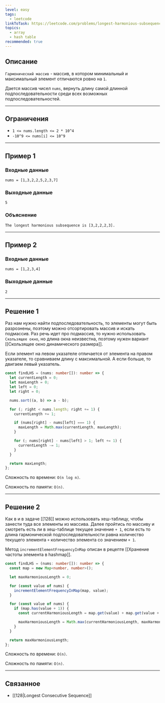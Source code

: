 ```yaml
---
level: easy
tags:
  - leetcode
linkToTask: https://leetcode.com/problems/longest-harmonious-subsequence/
topics:
  - array
  - hash table
recommended: true
---
```

## Описание

`Гармонический массив` - массив, в котором минимальный и максимальный элемент отличаются ровно на `1`.

Дается массив чисел `nums`, вернуть длину самой длинной подпоследовательности среди всех возможных подпоследовательностей.

---
## Ограничения

- `1 <= nums.length <= 2 * 10^4`
- `-10^9 <= nums[i] <= 10^9`

---
## Пример 1

### Входные данные

```
nums = [1,3,2,2,5,2,3,7]
```
### Выходные данные

```
5
```
### Объяснение

```
The longest harmonious subsequence is [3,2,2,2,3].
```

---
## Пример 2

### Входные данные

```
nums = [1,2,3,4]
```
### Выходные данные

```
2
```

---
## Решение 1

Раз нам нужно найти подпоследовательность, то элементы могут быть разрознены, поэтому можно отсортировать массив и искать подмассив. Раз речь идет про подмассив, то нужно использовать `Скользящее окно`, но длина окна неизвестна, поэтому нужен вариант [[Скользящее окно динамического размера]].

Если элемент на левом указателе отличается от элемента на правом указателе, то сравниваем длину с максимальной. А если больше, то двигаем левый указатель.

```typescript
const findLHS = (nums: number[]): number => {
  let currentLength = 0;
  let maxLength = 0;
  let left = 0;
  let right = 0;

  nums.sort((a, b) => a - b);

  for (; right < nums.length; right += 1) {
    currentLength += 1;

    if (nums[right] - nums[left] === 1) {
      maxLength = Math.max(currentLength, maxLength);
    }

    for (; nums[right] - nums[left] > 1; left += 1) {
      currentLength -= 1;
    }
  }

  return maxLength;
};
```

Сложность по времени: `O(n log n)`.

Сложность по памяти: `O(n)`.

---
## Решение 2

Как в и в задаче [[128]] можно использовать хеш-таблицу, чтобы занести туда все элементы из массива. Далее пройтись по массиву и смотреть есть ли в хеш-таблице текущее значение `+ 1`, если есть то длина гармонической подпоследовательности равна количество текущего элемента `+` количество элемента со значением `+ 1`.

Метод `incrementElementFrequencyInMap` описан в рецепте [[Хранение частоты элемента в hashmap]].

```typescript
const findLHS = (nums: number[]): number => {
  const map = new Map<number, number>();

  let maxHarmoniousLength = 0;

  for (const value of nums) {
    incrementElementFrequencyInMap(map, value);
  }

  for (const value of nums) {
    if (map.has(value + 1)) {
      const currentHarmoniousLength = map.get(value) + map.get(value + 1);

      maxHarmoniousLength = Math.max(currentHarmoniousLength, maxHarmoniousLength);
    }
  }

  return maxHarmoniousLength;
};
```

Сложность по времени: `O(n)`.

Сложность по памяти: `O(n)`.

---
## Связанное

- [[128|Longest Consecutive Sequence]]